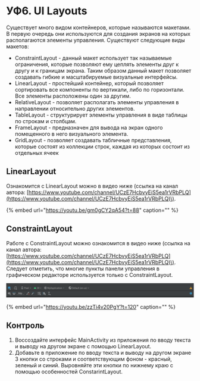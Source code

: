 # УФ6. UI Layouts

Существует много видом контейнеров, которые называются макетами. В первую очередь они используются для создания экранов на которых располагаются элементы управления. Существуют следующие виды макетов:

* ConstraintLayout - данный макет использует так называемые ограничения, которые позволяют ему цеплять элементы друг к другу и к границам экрана. Таким образом данный макет позволяет создавать гибкие и масштабируемые визуальные интерфейсы.
* LinearLayout - простейший контейнер, который позволяет сортировать все компоненты по вертикали, либо по горизонтали. Все элементы расположены один за другим.
* RelativeLayout - позволяет располагать элементы управления в направлении относительно других элементов.
* TableLayout - структурирует элементы управления в виде таблицы по строкам и столбцам.
* FrameLayout - предназначен для вывода на экран одного помещенного в него визуального элемента.
* GridLayout - позволяет создавать табличные представления, которые состоят из коллекции строк, каждая из которых состоит из отдельных ячеек

## LinearLayout

Ознакомится с LinearLayout можно в видео ниже \(ссылка на канал автора: [https://www.youtube.com/channel/UCzE7HcbvyEiS5ea1rVRbPLQ](https://www.youtube.com/channel/UCzE7HcbvyEiS5ea1rVRbPLQ)\).

{% embed url="https://youtu.be/gm0gCY2qA54?t=88" caption="" %}

## ConstraintLayout

Работе с ConstraintLayout можно ознакомится в видео ниже \(ссылка на канал автора: [https://www.youtube.com/channel/UCzE7HcbvyEiS5ea1rVRbPLQ](https://www.youtube.com/channel/UCzE7HcbvyEiS5ea1rVRbPLQ)\). Следует отметить, что многие пункты панели управления в графическом редакторе используется только с ConstraintLayout.

![&#x420;&#x438;&#x441;. 1. &#x41F;&#x430;&#x43D;&#x435;&#x43B;&#x44C; &#x443;&#x43F;&#x440;&#x430;&#x432;&#x43B;&#x435;&#x43D;&#x438;&#x44F; &#x433;&#x440;&#x430;&#x444;&#x438;&#x447;&#x435;&#x441;&#x43A;&#x43E;&#x433;&#x43E; &#x440;&#x435;&#x434;&#x430;&#x43A;&#x442;&#x43E;&#x440;&#x430;](../../.gitbook/assets/image%20%2823%29.png)

{% embed url="https://youtu.be/zzTi4v20PgY?t=120" caption="" %}

## Контроль

1. Воссоздайте интерфейс MainActivity из приложения по вводу текста и выводу на другом экране с помощью LinearLayout.
2. Добавьте в приложение по вводу текста и выводу на другом экране 3 кнопки со строками и соответствующим фоном - красный, зеленый и синий. Выровняйте эти кнопки по нижнему краю с помощью особенностей ConstarintLayout.

